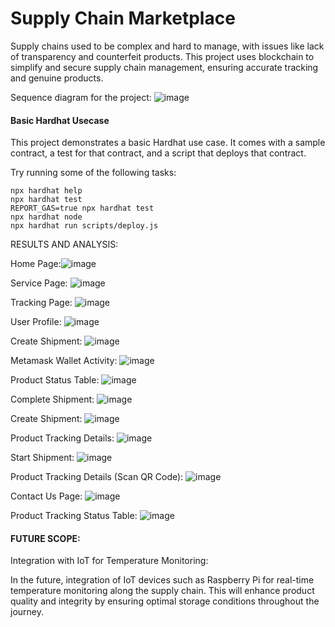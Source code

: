 # Supply Chain Marketplace

Supply chains used to be complex and hard to manage, with issues like lack of transparency and counterfeit products. This project uses blockchain to simplify and secure supply chain management, ensuring accurate tracking and genuine products.

Sequence diagram for the project: 
![image](https://github.com/Komal123-cloud/supplyproject/assets/118128960/dcc954e7-1855-4e46-aa3f-112b6053a489)

#### Basic Hardhat Usecase 
This project demonstrates a basic Hardhat use case. It comes with a sample contract, a test for that contract, and a script that deploys that contract.

Try running some of the following tasks:

```shell
npx hardhat help
npx hardhat test
REPORT_GAS=true npx hardhat test
npx hardhat node
npx hardhat run scripts/deploy.js
```
RESULTS AND ANALYSIS: 

Home Page:![image](https://github.com/Komal123-cloud/supplyproject/assets/118128960/3399e70a-2fe8-4bce-9594-0ee479515d9b)

Service Page: ![image](https://github.com/Komal123-cloud/supplyproject/assets/118128960/4b1a8966-0ee4-40b9-9283-4129391559e5)

Tracking Page: ![image](https://github.com/Komal123-cloud/supplyproject/assets/118128960/77cd1afb-6047-4e80-b9c5-16106c98a454)

User Profile: ![image](https://github.com/Komal123-cloud/supplyproject/assets/118128960/ec937bc5-ccb9-49a1-bfd6-8eb5f20fed2c)

Create Shipment: ![image](https://github.com/Komal123-cloud/supplyproject/assets/118128960/98970737-e55d-49d3-b374-f96a155d82a4)

Metamask Wallet Activity: ![image](https://github.com/Komal123-cloud/supplyproject/assets/118128960/3067e71d-e82d-4a4a-9a4a-a6f3125dbc9d)

Product Status Table: ![image](https://github.com/Komal123-cloud/supplyproject/assets/118128960/3c5080d7-a2a9-475c-96f1-d739527c92f2)

Complete Shipment: ![image](https://github.com/Komal123-cloud/supplyproject/assets/118128960/8178b46e-19ac-49de-9f68-0a2e2e673316)

Create Shipment: ![image](https://github.com/Komal123-cloud/supplyproject/assets/118128960/f634b662-92bc-4f41-9f31-59ee991dce50)

Product Tracking Details: ![image](https://github.com/Komal123-cloud/supplyproject/assets/118128960/612fa0a1-2f08-41e1-abae-ba3f27df5513)

Start Shipment: ![image](https://github.com/Komal123-cloud/supplyproject/assets/118128960/3dbba1a4-76da-4214-8f0b-14170a2b22c7)

Product Tracking Details (Scan QR Code): ![image](https://github.com/Komal123-cloud/supplyproject/assets/118128960/047614f2-25e5-4200-a324-272016fc9e45)

Contact Us Page: ![image](https://github.com/Komal123-cloud/supplyproject/assets/118128960/5d4895ee-80a8-4536-8d21-2d066a64fac8)

Product Tracking Status Table: ![image](https://github.com/Komal123-cloud/supplyproject/assets/118128960/f38fbd11-a281-421b-8795-ad6d01fd5f3f)

#### FUTURE SCOPE:

Integration with IoT for Temperature Monitoring:

In the future, integration of  IoT devices such as Raspberry Pi for real-time temperature monitoring along the supply chain. This will enhance product quality and integrity by ensuring optimal storage conditions throughout the journey.














